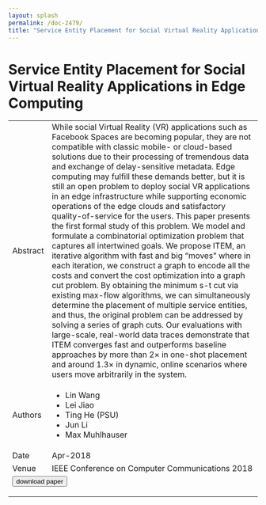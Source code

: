 ```yaml
---
layout: splash
permalink: /doc-2479/
title: "Service Entity Placement for Social Virtual Reality Applications in Edge Computing"
---
```


# Service Entity Placement for Social Virtual Reality Applications in Edge Computing

<table>
    <tbody>
    <tr>
        <td>Abstract</td>
        <td>While social Virtual Reality (VR) applications such as Facebook Spaces are becoming popular, they are not compatible with classic mobile- or cloud-based solutions due to their processing of tremendous data and exchange of delay-sensitive metadata. Edge computing may fulfill these demands better, but it is still an open problem to deploy social VR applications in an edge infrastructure while supporting economic operations of the edge clouds and satisfactory quality-of-service for the users. This paper presents the first formal study of this problem. We model and formulate a combinatorial optimization problem that captures all intertwined goals. We propose ITEM, an iterative algorithm with fast and big “moves” where in each iteration, we construct a graph to encode all the costs and convert the cost optimization into a graph cut problem. By obtaining the minimum s-t cut via existing max-flow algorithms, we can simultaneously determine the placement of multiple service entities, and thus, the original problem can be addressed by solving a series of graph cuts. Our evaluations with large-scale, real-world data traces demonstrate that ITEM converges fast and outperforms baseline approaches by more than 2× in one-shot placement and around 1.3× in dynamic, online scenarios where users move arbitrarily in the system.</td>
    </tr>
    <tr>
        <td>Authors</td>
        <td>
            <ul>
                <li>Lin Wang</li>
                <li>Lei Jiao</li>
                <li>Ting He (PSU)</li>
                <li>Jun Li</li>
                <li>Max Muhlhauser</li>
            </ul>
        </td>
    </tr>
    <tr>
        <td>Date</td>
        <td>Apr-2018</td>
    </tr>
    <tr>
        <td>Venue</td>
        <td>IEEE Conference on Computer Communications 2018</td>
    </tr>
        <tr>
            <td colspan="2">
                <form method="get" action="https://dais-ita.org/sites/default/files/LinWang18INFOCOM.pdf">
                    <button type="submit">download paper</button>
                </form>
            </td>
        </tr>
    </tbody>
</table>
